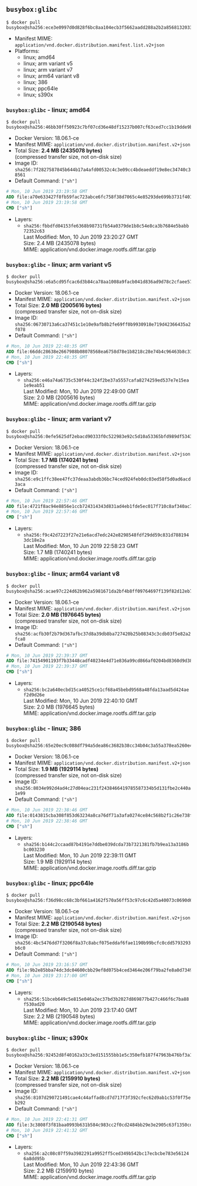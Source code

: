 ## `busybox:glibc`

```console
$ docker pull busybox@sha256:ece3e0997d0d828f6bc8aa104ecb3f5662aadd288a2b2a8568132033f4fe7b40
```

-	Manifest MIME: `application/vnd.docker.distribution.manifest.list.v2+json`
-	Platforms:
	-	linux; amd64
	-	linux; arm variant v5
	-	linux; arm variant v7
	-	linux; arm64 variant v8
	-	linux; 386
	-	linux; ppc64le
	-	linux; s390x

### `busybox:glibc` - linux; amd64

```console
$ docker pull busybox@sha256:46bb30ff50923c7bf07cd36e48df15237b007cf63ced7cc1b19dde9ba22275d2
```

-	Docker Version: 18.06.1-ce
-	Manifest MIME: `application/vnd.docker.distribution.manifest.v2+json`
-	Total Size: **2.4 MB (2435078 bytes)**  
	(compressed transfer size, not on-disk size)
-	Image ID: `sha256:7f2827587845b644b17a4afd00532c4c3e09cc4bdeaeddf19e8ec34740c38561`
-	Default Command: `["sh"]`

```dockerfile
# Mon, 10 Jun 2019 23:19:58 GMT
ADD file:a70e633427f8fb59fac723abce6fc758f38d7065c4e85293de699b3731f40167 in / 
# Mon, 10 Jun 2019 23:19:58 GMT
CMD ["sh"]
```

-	Layers:
	-	`sha256:fbbdfd04153fe6368b98731fb54a0379de1b8c54e8ca3b7684e5babb72352c63`  
		Last Modified: Mon, 10 Jun 2019 23:20:27 GMT  
		Size: 2.4 MB (2435078 bytes)  
		MIME: application/vnd.docker.image.rootfs.diff.tar.gzip

### `busybox:glibc` - linux; arm variant v5

```console
$ docker pull busybox@sha256:e6a5cd95fcac6d3b84ca78aa1008a9facb041d836ad9d78c2cfaee574e07ff3f
```

-	Docker Version: 18.06.1-ce
-	Manifest MIME: `application/vnd.docker.distribution.manifest.v2+json`
-	Total Size: **2.0 MB (2005616 bytes)**  
	(compressed transfer size, not on-disk size)
-	Image ID: `sha256:06730713a6ca37451c1e10e9afb8b2fe69ff0b9930918e719d42366435a2f078`
-	Default Command: `["sh"]`

```dockerfile
# Mon, 10 Jun 2019 22:48:35 GMT
ADD file:66ddc28638e2667988b08078568ea6758d78e1b8218c28e74b4c96463b8c3178 in / 
# Mon, 10 Jun 2019 22:48:35 GMT
CMD ["sh"]
```

-	Layers:
	-	`sha256:e46a74a6735c530f44c324f2be37a5557cafa8274259ed537e7e15ea1e9eab51`  
		Last Modified: Mon, 10 Jun 2019 22:49:00 GMT  
		Size: 2.0 MB (2005616 bytes)  
		MIME: application/vnd.docker.image.rootfs.diff.tar.gzip

### `busybox:glibc` - linux; arm variant v7

```console
$ docker pull busybox@sha256:0efe5625df2ebacd90333f0c522983e92c5d10a53365bfd989df5343e03fd444
```

-	Docker Version: 18.06.1-ce
-	Manifest MIME: `application/vnd.docker.distribution.manifest.v2+json`
-	Total Size: **1.7 MB (1740241 bytes)**  
	(compressed transfer size, not on-disk size)
-	Image ID: `sha256:e9c1ffc38ee47fc37deaa3abdb36bc74ced924feb0dc03ed58f5d0ad6acd3aca`
-	Default Command: `["sh"]`

```dockerfile
# Mon, 10 Jun 2019 22:57:46 GMT
ADD file:4721f8ac94e8856e1ccb724314343d831ad4eb1fde5ec017f710c8af340ac76a in / 
# Mon, 10 Jun 2019 22:57:46 GMT
CMD ["sh"]
```

-	Layers:
	-	`sha256:f9c42d7223f27e21e6acd7edc242e8298548fdf29dd59c831d7881943dc18e2a`  
		Last Modified: Mon, 10 Jun 2019 22:58:23 GMT  
		Size: 1.7 MB (1740241 bytes)  
		MIME: application/vnd.docker.image.rootfs.diff.tar.gzip

### `busybox:glibc` - linux; arm64 variant v8

```console
$ docker pull busybox@sha256:acae97c224d62b962a5981671da2bf4b8ff09764697f139f82d12eb7889e4c7d
```

-	Docker Version: 18.06.1-ce
-	Manifest MIME: `application/vnd.docker.distribution.manifest.v2+json`
-	Total Size: **2.0 MB (1976645 bytes)**  
	(compressed transfer size, not on-disk size)
-	Image ID: `sha256:acfb30f2b79d367afbc37d8a39db8ba727420b25b08343c3cdb03f5e82a2fca8`
-	Default Command: `["sh"]`

```dockerfile
# Mon, 10 Jun 2019 22:39:37 GMT
ADD file:74154901193f7b33448cadf40234e4d71e836a99cd866af0204bd8360d9d3833 in / 
# Mon, 10 Jun 2019 22:39:37 GMT
CMD ["sh"]
```

-	Layers:
	-	`sha256:bc2a640ecbd15ca40525ce1cf68a45bebd9568a48fda13aad5d424aef2d9d26e`  
		Last Modified: Mon, 10 Jun 2019 22:40:10 GMT  
		Size: 2.0 MB (1976645 bytes)  
		MIME: application/vnd.docker.image.rootfs.diff.tar.gzip

### `busybox:glibc` - linux; 386

```console
$ docker pull busybox@sha256:65e20ec9c088df794a5dea86c3682b38cc34b04c3a55a378ea5260e4744de47c
```

-	Docker Version: 18.06.1-ce
-	Manifest MIME: `application/vnd.docker.distribution.manifest.v2+json`
-	Total Size: **1.9 MB (1929114 bytes)**  
	(compressed transfer size, not on-disk size)
-	Image ID: `sha256:8034e992d4ad4c27d04eac231f2438466419785587334b5d131fbe2c440a1e99`
-	Default Command: `["sh"]`

```dockerfile
# Mon, 10 Jun 2019 22:38:46 GMT
ADD file:0143815cba308f853d63234a8ca76df71a3afa0274ce84c568b2f1c26e738f2e in / 
# Mon, 10 Jun 2019 22:38:46 GMT
CMD ["sh"]
```

-	Layers:
	-	`sha256:b144c2ccaad87b4191e7ddbe039dcda73b7321381fb7b9ea13a3186bbc003230`  
		Last Modified: Mon, 10 Jun 2019 22:39:11 GMT  
		Size: 1.9 MB (1929114 bytes)  
		MIME: application/vnd.docker.image.rootfs.diff.tar.gzip

### `busybox:glibc` - linux; ppc64le

```console
$ docker pull busybox@sha256:f36d98cc68c3bf661a4162f570a56ff53c97c6c42d5a40073c0690d6f3775831
```

-	Docker Version: 18.06.1-ce
-	Manifest MIME: `application/vnd.docker.distribution.manifest.v2+json`
-	Total Size: **2.2 MB (2190548 bytes)**  
	(compressed transfer size, not on-disk size)
-	Image ID: `sha256:4bc5476dd7f3206f8a37c8abcf075eddaf6fae1190b99bcfc0cdd5793293b6c0`
-	Default Command: `["sh"]`

```dockerfile
# Mon, 10 Jun 2019 23:16:57 GMT
ADD file:9b2e85bba74dc3dc04600cbb29ef8d075b4ced3464e206f79ba2fe8a0d734976 in / 
# Mon, 10 Jun 2019 23:17:00 GMT
CMD ["sh"]
```

-	Layers:
	-	`sha256:51bceb649c5e815e046a2ec37bd3b2027d869877b427c466f6c7ba88f530ad20`  
		Last Modified: Mon, 10 Jun 2019 23:17:40 GMT  
		Size: 2.2 MB (2190548 bytes)  
		MIME: application/vnd.docker.image.rootfs.diff.tar.gzip

### `busybox:glibc` - linux; s390x

```console
$ docker pull busybox@sha256:92452d8f40162a33c3ed151555bb1e5c350efb187f47963b476bf3a14b5bc85e
```

-	Docker Version: 18.06.1-ce
-	Manifest MIME: `application/vnd.docker.distribution.manifest.v2+json`
-	Total Size: **2.2 MB (2159910 bytes)**  
	(compressed transfer size, not on-disk size)
-	Image ID: `sha256:8107d290721491cae4c44affad8cd7d717f3f392cfec62d9ab1c53f0f75eb292`
-	Default Command: `["sh"]`

```dockerfile
# Mon, 10 Jun 2019 22:41:31 GMT
ADD file:3c3808f3f81baa0993b631b584c983cc2f0cd2484bb29e3e2905c63f1350cd81 in / 
# Mon, 10 Jun 2019 22:41:32 GMT
CMD ["sh"]
```

-	Layers:
	-	`sha256:a2c08c07f59a3982291a9952ff5ced349b542bc17ecbcbe783e561246a8dd95b`  
		Last Modified: Mon, 10 Jun 2019 22:43:36 GMT  
		Size: 2.2 MB (2159910 bytes)  
		MIME: application/vnd.docker.image.rootfs.diff.tar.gzip
